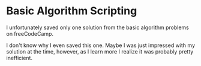 # Basic Algorithm Scripting

I unfortunately saved only one solution from the basic algorithm problems on freeCodeCamp.

I don't know why I even saved this one. Maybe I was just impressed with my solution at the time, however, as I learn more I realize it was probably pretty inefficient.